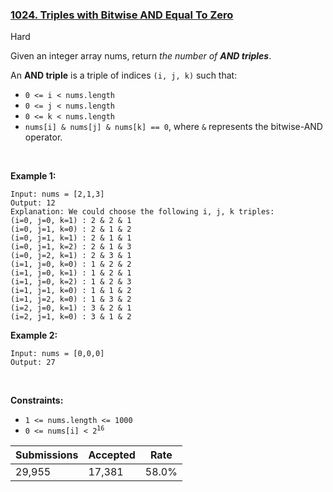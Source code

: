 ### [1024. Triples with Bitwise AND Equal To Zero](https://leetcode.com/problems/triples-with-bitwise-and-equal-to-zero/description/)

Hard

Given an integer array nums, return _the number of __AND triples___.

An __AND triple__ is a triple of indices `` (i, j, k) `` such that:

*   `` 0 <= i < nums.length ``
*   `` 0 <= j < nums.length ``
*   `` 0 <= k < nums.length ``
*   `` nums[i] & nums[j] & nums[k] == 0 ``, where `` & `` represents the bitwise-AND operator.

 

<strong class="example">Example 1:</strong>

```
Input: nums = [2,1,3]
Output: 12
Explanation: We could choose the following i, j, k triples:
(i=0, j=0, k=1) : 2 & 2 & 1
(i=0, j=1, k=0) : 2 & 1 & 2
(i=0, j=1, k=1) : 2 & 1 & 1
(i=0, j=1, k=2) : 2 & 1 & 3
(i=0, j=2, k=1) : 2 & 3 & 1
(i=1, j=0, k=0) : 1 & 2 & 2
(i=1, j=0, k=1) : 1 & 2 & 1
(i=1, j=0, k=2) : 1 & 2 & 3
(i=1, j=1, k=0) : 1 & 1 & 2
(i=1, j=2, k=0) : 1 & 3 & 2
(i=2, j=0, k=1) : 3 & 2 & 1
(i=2, j=1, k=0) : 3 & 1 & 2
```

<strong class="example">Example 2:</strong>

```
Input: nums = [0,0,0]
Output: 27
```

 

__Constraints:__

*   `` 1 <= nums.length <= 1000 ``
*   <code>0 <= nums[i] < 2<sup>16</sup></code>

| Submissions    | Accepted     | Rate   |
| -------------- | ------------ | ------ |
| 29,955 | 17,381 | 58.0% |